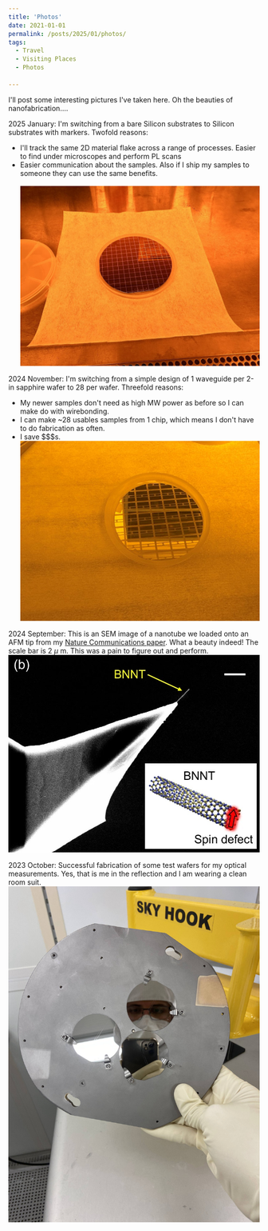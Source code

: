 ```yaml
---
title: 'Photos'
date: 2021-01-01
permalink: /posts/2025/01/photos/
tags:
  - Travel
  - Visiting Places
  - Photos
    
---
```


I'll post some interesting pictures I've taken here. Oh the beauties of nanofabrication....


2025 January: I'm switching from a bare Silicon substrates to Silicon substrates with markers. Twofold reasons:
  * I'll track the same 2D material flake across a range of processes. Easier to find under microscopes and perform PL scans
  * Easier communication about the samples. Also if I ship my samples to someone they can use the same benefits.  
<br/><img src='/images/2025_MarkerSubstrate.jpg'>

2024 November: I'm switching from a simple design of 1 waveguide per 2-in sapphire wafer to 28 per wafer. Threefold reasons:
  * My newer samples don't need as high MW power as before so I can make do with wirebonding.
  * I can make ~28 usables samples from 1 chip, which means I don't have to do fabrication as often.
  * I save $$$s.
<br/><img src='/images/2024_MultiWaveguide.jpg'>

2024 September: This is an SEM image of a nanotube we loaded onto an AFM tip from my [Nature Communications paper](https://www.nature.com/articles/s41467-024-51941-2). What a beauty indeed! The scale bar is 2 $\mu$ m. This was a pain to figure out and perform.
<br/><img src='/images/2024_NanotubeOnAFMTip.jpg'>

2023 October: Successful fabrication of some test wafers for my optical measurements. Yes, that is me in the reflection and I am wearing a clean room suit. 
<br/><img src='/images/231010_Fabrication.jpg'>


